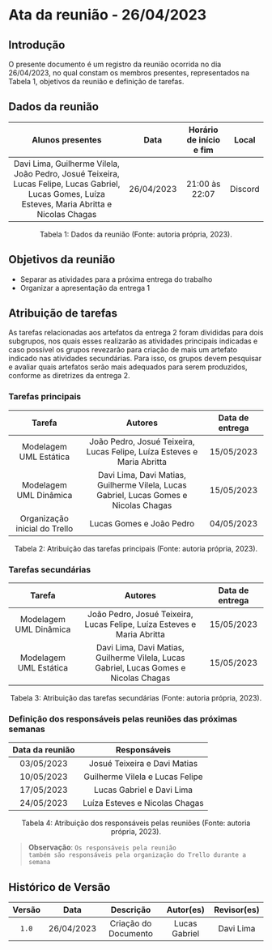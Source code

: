 # Ata da reunião - 26/04/2023

## Introdução

O presente documento é um registro da reunião ocorrida no dia 26/04/2023, no qual constam os membros presentes, representados na Tabela 1, objetivos da reunião e definição de tarefas.

## Dados da reunião

|                                                                 Alunos presentes                                                                 |    Data    | Horário de início e fim |  Local  |
| :----------------------------------------------------------------------------------------------------------------------------------------------: | :--------: | :---------------------: | :-----: |
| Davi Lima, Guilherme Vilela, João Pedro, Josué Teixeira, Lucas Felipe, Lucas Gabriel, Lucas Gomes, Luíza Esteves, Maria Abritta e Nicolas Chagas | 26/04/2023 |     21:00 às 22:07      | Discord |

<div style="text-align: center">
<p> Tabela 1: Dados da reunião (Fonte: autoria própria, 2023). </p>
</div>

## Objetivos da reunião

- Separar as atividades para a próxima entrega do trabalho
- Organizar a apresentação da entrega 1

## Atribuição de tarefas

As tarefas relacionadas aos artefatos da entrega 2 foram divididas para dois subgrupos, nos quais esses realizarão as atividades principais indicadas e caso possível os grupos revezarão para criação de mais um artefato indicado nas atividades secundárias. Para isso, os grupos devem pesquisar e avaliar quais artefatos serão mais adequados para serem produzidos, conforme as diretrizes da entrega 2.

### Tarefas principais

|            Tarefa             |                                        Autores                                        | Data de entrega |
| :---------------------------: | :-----------------------------------------------------------------------------------: | :-------------: |
|    Modelagem UML Estática     |        João Pedro, Josué Teixeira, Lucas Felipe, Luíza Esteves e Maria Abritta        |   15/05/2023    |
|    Modelagem UML Dinâmica     | Davi Lima, Davi Matias, Guilherme Vilela, Lucas Gabriel, Lucas Gomes e Nicolas Chagas |   15/05/2023    |
| Organização inicial do Trello |                               Lucas Gomes e João Pedro                                |   04/05/2023    |

<div style="text-align: center">
<p> Tabela 2: Atribuição das tarefas principais (Fonte: autoria própria, 2023). </p>
</div>

### Tarefas secundárias

|         Tarefa         |                                        Autores                                        | Data de entrega |
| :--------------------: | :-----------------------------------------------------------------------------------: | :-------------: |
| Modelagem UML Dinâmica |        João Pedro, Josué Teixeira, Lucas Felipe, Luíza Esteves e Maria Abritta        |   15/05/2023    |
| Modelagem UML Estática | Davi Lima, Davi Matias, Guilherme Vilela, Lucas Gabriel, Lucas Gomes e Nicolas Chagas |   15/05/2023    |

<div style="text-align: center">
<p> Tabela 3: Atribuição das tarefas secundárias (Fonte: autoria própria, 2023). </p>
</div>

### Definição dos responsáveis pelas reuniões das próximas semanas

| Data da reunião |          Responsáveis           |
| :-------------: | :-----------------------------: |
|   03/05/2023    |  Josué Teixeira e Davi Matias   |
|   10/05/2023    | Guilherme Vilela e Lucas Felipe |
|   17/05/2023    |    Lucas Gabriel e Davi Lima    |
|   24/05/2023    | Luíza Esteves e Nicolas Chagas  |

<div style="text-align: center">
<p> Tabela 4: Atribuição dos responsáveis pelas reuniões (Fonte: autoria própria, 2023). </p>
</div>

> **Observação**: <code>Os responsáveis pela reunião também são responsáveis pela organização do Trello durante a semana</code>

## Histórico de Versão

| Versão |    Data    |      Descrição       |   Autor(es)   | Revisor(es) |
| :----: | :--------: | :------------------: | :-----------: | :---------: |
| `1.0`  | 26/04/2023 | Criação do Documento | Lucas Gabriel |  Davi Lima  |